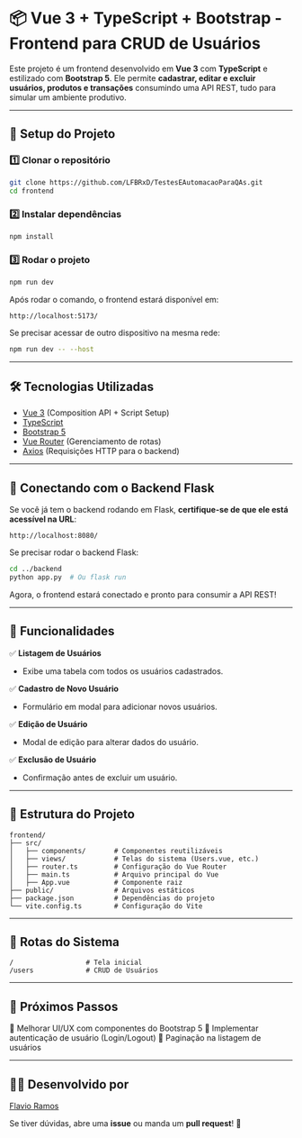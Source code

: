 # 📦 Vue 3 + TypeScript + Bootstrap - Frontend para CRUD de Usuários

Este projeto é um frontend desenvolvido em **Vue 3** com **TypeScript** e estilizado com **Bootstrap 5**. Ele permite **cadastrar, editar e excluir usuários, produtos e transações** consumindo uma API REST, tudo para simular um ambiente produtivo.

---

## 🚀 **Setup do Projeto**

### **1️⃣ Clonar o repositório**
```sh
git clone https://github.com/LFBRxD/TestesEAutomacaoParaQAs.git
cd frontend
```

### **2️⃣ Instalar dependências**
```sh
npm install
```

### **3️⃣ Rodar o projeto**
```sh
npm run dev
```
Após rodar o comando, o frontend estará disponível em:
```
http://localhost:5173/
```

Se precisar acessar de outro dispositivo na mesma rede:
```sh
npm run dev -- --host
```

---

## 🛠 **Tecnologias Utilizadas**

- [Vue 3](https://vuejs.org/) (Composition API + Script Setup)
- [TypeScript](https://www.typescriptlang.org/)
- [Bootstrap 5](https://getbootstrap.com/)
- [Vue Router](https://router.vuejs.org/) (Gerenciamento de rotas)
- [Axios](https://axios-http.com/) (Requisições HTTP para o backend)

---

## 🔗 **Conectando com o Backend Flask**
Se você já tem o backend rodando em Flask, **certifique-se de que ele está acessível na URL**:
```
http://localhost:8080/
```

Se precisar rodar o backend Flask:
```sh
cd ../backend
python app.py  # Ou flask run
```

Agora, o frontend estará conectado e pronto para consumir a API REST!

---

## 📜 **Funcionalidades**
✅ **Listagem de Usuários**
- Exibe uma tabela com todos os usuários cadastrados.

✅ **Cadastro de Novo Usuário**
- Formulário em modal para adicionar novos usuários.

✅ **Edição de Usuário**
- Modal de edição para alterar dados do usuário.

✅ **Exclusão de Usuário**
- Confirmação antes de excluir um usuário.

---

## 📄 **Estrutura do Projeto**
```
frontend/
├── src/
│   ├── components/       # Componentes reutilizáveis
│   ├── views/            # Telas do sistema (Users.vue, etc.)
│   ├── router.ts         # Configuração do Vue Router
│   ├── main.ts           # Arquivo principal do Vue
│   ├── App.vue           # Componente raiz
├── public/               # Arquivos estáticos
├── package.json          # Dependências do projeto
└── vite.config.ts        # Configuração do Vite
```

---

## 📌 **Rotas do Sistema**
```
/                  # Tela inicial
/users             # CRUD de Usuários
```

---

## 🎯 **Próximos Passos**
🔹 Melhorar UI/UX com componentes do Bootstrap 5
🔹 Implementar autenticação de usuário (Login/Logout)
🔹 Paginação na listagem de usuários

---

## 👨‍💻 **Desenvolvido por**
[Flavio Ramos](https://github.com/seu-usuario)

Se tiver dúvidas, abre uma **issue** ou manda um **pull request**! 🚀

